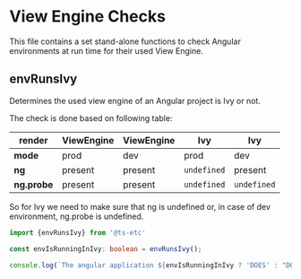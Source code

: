# View Engine Checks

This file contains a set stand-alone functions to
check Angular environments at run time for their used View Engine.


## envRunsIvy

Determines the used view engine of an Angular project is Ivy or not.

The check is done based on following table:

| render       | ViewEngine | ViewEngine | Ivy         | Ivy         |
| ------------ | ---------- | ---------- | ----------- | ----------- |
| **mode**     | prod       | dev        | prod        | dev         |
| **ng**       | present    | present    | `undefined` | present     |
| **ng.probe** | present    | present    | `undefined` | `undefined` |


So for Ivy we need to make sure that ng is undefined or,
in case of dev environment, ng.probe is undefined.

```typescript
import {envRunsIvy} from '@ts-etc'

const envIsRunningInIvy: boolean = envRunsIvy(); 

console.log(`The angular application ${envIsRunningInIvy ? 'DOES' : "DOESN'T" } run Ivy`)
```
